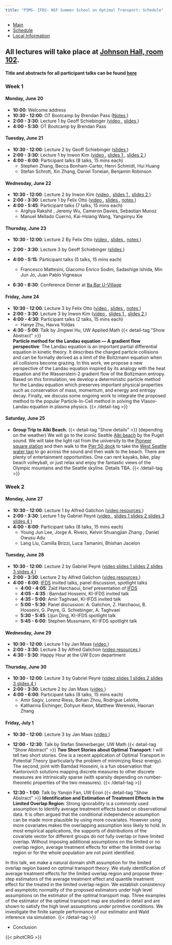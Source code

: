 ```yaml
---
title: "PIMS- IFDS- NSF Summer School on Optimal Transport: Schedule"
---
```


<ul class="nav nav-pills">
  <li class="nav-item">
    <a class="nav-link" aria-current="page" href="../">Main</a>
  </li>
  <li class="nav-item">
    <a class="nav-link active" href="#">Schedule</a>
  </li>
  <li class="nav-item">
    <a class="nav-link" href="../localinfo">Local Information</a>
  </li>
</ul>


## All lectures will take place at [Johnson Hall, room 102](http://uw.edu/maps/?jhn).

#### Title and abstracts for all participant talks can be found [here](participant-abstracts.pdf) 

### Week 1

#### Monday, June 20

  * **10:00**: Welcome address
  * **10:30 - 12:00**: OT Bootcamp by Brendan Pass ([Notes <i class="fas fa-file-pdf"></i>](BrendanPass-OT.pdf))
  * **2:00 - 3:30**: Lecture 1 by Geoff
    Schiebinger ([video <i class="fas fa-video"></i>](https://mathtube.org/lecture/video/towards-mathematical-theory-developmental-biology-lecture-1), [slides <i class="fas fa-file-pdf"></i>](Schiebinger-2022-06-28-full.pdf))
  * **4:00 - 5:30**: OT Bootcamp by Brendan Pass

#### Tuesday, June 21
  
  * **10:30 - 12:00**: Lecture 2 by Geoff Schiebinger ([slides <i class="fas fa-file-pdf"></i>](Schiebinger-2022-06-28-full.pdf))
  * **2:00 - 3:30**: Lecture 1 by Inwon Kim ([video <i class="fas fa-video"></i>](https://mathtube.org/lecture/video/recent-results-interface-motions-framework-optimal-transport-lecture-1), [slides 1 <i class="fas fa-file-pdf"></i>](InwonKim-2022-06-22.pdf), [slides 2 <i class="fas fa-file-pdf"></i>](InwonKim-2022-06-26.pdf))
  * **4:00 - 6:00**: Participant talks (8 talks, 15 mins each)
    * Stephen Zhang, Becca Bonham-Carter, Henri Schmidt, Hui Huang
    * Stefan Schrott, Xin Zhang, Daniel Toneian, Benjamin Robinson



#### Wednesday, June 22

  * **10:30 - 12:00**: Lecture 2 by Inwon
    Kim ([video <i class="fas fa-video"></i>](https://mathtube.org/lecture/video/recent-results-interface-motions-framework-optimal-transport-lecture-2), [slides 1 <i class="fas fa-file-pdf"></i>](InwonKim-2022-06-22.pdf), [slides 2 <i class="fas fa-file-pdf"></i>](InwonKim-2022-06-26.pdf))
  * **2:00 - 3:30**: Lecture 1 by Felix
    Otto ([video <i class="fas fa-video"></i>](https://mathtube.org/lecture/video/variational-approach-regularity-theory-optimal-transportation-lecture-1), [slides <i class="fas fa-file-pdf"></i>](FelixOtto-2022-06-24.pdf), [notes <i class="fas fa-file-pdf"></i>](FelixOtto-2022-06-22-Notes.pdf))
  * **4:00 - 5:45**: Participant talks (7 talks, 15 mins each)
    * Arghya Rakshit , Jeremy Wu, Cameron Davies, Sebastian Munoz
    * Manuel Mellado Cuerno, Kai-Hsiang Wang, Yangxinyu Xie 
   



#### Thursday, June 23

  * **10:30 - 12:00**: Lecture 2 By Felix
    Otto ([video <i class="fas fa-video"></i>](https://mathtube.org/lecture/video/variational-approach-regularity-theory-optimal-transportation-lecture-2), [slides <i class="fas fa-file-pdf"></i>](FelixOtto-2022-06-24.pdf), [notes <i class="fas fa-file-pdf"></i>](FelixOtto-2022-06-22-Notes.pdf))
  * **2:00 - 3:30**: Lecture 3 by Geoff Schiebinger ([slides <i class="fas fa-file-pdf"></i>](Schiebinger-2022-06-28-full.pdf))
  * **4:00 - 5:15**: Participant talks (5 talks, 15 mins each)
    * Francesco Mattesini, Giacomo Enrico Sodini, Sadashige Ishida, Min Jun Jo, Juan Pablo Vigneaux 

  * **6:30 - 8:30**: Conference Dinner at [Ba Bar U-Village](https://goo.gl/maps/eYS1jjcUWxxUu6e26) 

#### Friday, June 24

  * **10:30 - 12:00**: Lecture 3 by Felix
    Otto ([video <i class="fas fa-video"></i>](https://mathtube.org/lecture/video/variational-approach-regularity-theory-optimal-transportation-lecture-3), [slides <i class="fas fa-file-pdf"></i>](FelixOtto-2022-06-24.pdf), [notes <i class="fas fa-file-pdf"></i>](FelixOtto-2022-06-22-Notes.pdf))
  * **2:00 - 3:30**: Lecture 3 by Inwon
    Kim ([video <i class="fas fa-video"></i>](https://mathtube.org/lecture/video/recent-results-interface-motions-framework-optimal-transport-lecture-3), [slides 1 <i class="fas fa-file-pdf"></i>](InwonKim-2022-06-22.pdf), [slides 2 <i class="fas fa-file-pdf"></i>](InwonKim-2022-06-26.pdf))
  * **4:00 - 4:30**: Participant talks (2 talks, 15 mins each)
    * Hanye Zhu, Havva Yoldas 
  * **4:30 - 5:00**: Talk by Jingwei Hu, UW Applied Math
{{< detail-tag "Show Abstract" >}}  
**Particle method for the Landau equation — A gradient flow perspective**: The Landau equation is an important partial differential equation in kinetic theory. It describes the charged particle collisions and can be    formally derived as a limit of the Boltzmann equation when all collisions become grazing. In this work, we propose a new perspective of the Landau equation inspired by its analogy with the heat equation and the Wasserstein-2 gradient flow of the Boltzmann entropy. Based on this formulation, we develop a deterministic particle method for the Landau equation which preserves important physical properties such as conservation of mass, momentum, and energy and entropy decay. Finally, we discuss some ongoing work to integrate the proposed method to the popular Particle-In-Cell method in solving the Vlasov-Landau equation in plasma physics.
{{< /detail-tag >}}

#### Saturday, June 25

  * **Group Trip to Alki Beach.**
  {{< detail-tag "Show details" >}}
  (depending on the weather) We will go to the iconic Seattle [Alki beach](https://goo.gl/maps/ifTTExRMtqKqLGpE8) by the Puget sound. We will take the light rail from the university to the [Pioneer square station](https://www.soundtransit.org/ride-with-us/stops-stations/pioneer-square-station) and then walk to the [Pier 50 dock](https://goo.gl/maps/QbNgnxtyAnSsL77M8) to take the [West Seattle water taxi](https://kingcounty.gov/depts/transportation/water-taxi/west-seattle.aspx) to go across the sound and then walk to the beach. There are plenty of entertainment opportunities. One can rent kayaks, bike, play beach volleyball, or just relax and enjoy the fantastic views of the Olympic mountains and the Seattle skyline. Details TBA.
{{< /detail-tag >}}

### Week 2

#### Monday, June 27
  
  * **10:30 - 12:00**: Lecture 1 by Alfred
    Galichon ([video <i class="fas fa-video"></i>](https://mathtube.org/lecture/video/gross-substitutes-optimal-transport-and-matching-models-lecture-1)
    [resources <i class="fab fa-github"></i>](https://github.com/alfredgalichon/seattle-2022))
  * **2:00 - 3:30**: Lecture 1 by Gabriel
    Peyré ([video <i class="fas fa-video"></i>](https://mathtube.org/lecture/video/optimal-transport-machine-learning-lecture-1),
    [slides 1 <i class="fas fa-file-pdf"></i>](Peyre-TheoreticalFoundations.pdf)
    [slides 2 <i class="fas fa-file-pdf"></i>](Peyre-EntropicRegularization.pdf)
    [slides 3 <i class="fas fa-file-pdf"></i>](Peyre-SemiDiscrete.pdf)
    [slides 4 <i class="fas fa-file-pdf"></i>](Peyre-UnbalancedOT.pdf))
  * **4:00 - 6:00**: Participant talks (8 talks, 15 mins each)
    * Young Jun Lee, Jorge A. Rivero, Kelvin Shuangjian Zhang , Daniel Owusu Adu
    * Lang Liu, Camilla Brizzi, Luca Tamanini, Bhishan Jacelon 
 

 
 

#### Tuesday, June 28
  
  * **10:30 - 12:00**: Lecture 2 by Gabriel
    Peyré ([video <i class="fas fa-video"></i>](https://mathtube.org/lecture/video/optimal-transport-machine-learning-lecture-2)
    [slides 1 <i class="fas fa-file-pdf"></i>](Peyre-TheoreticalFoundations.pdf)
    [slides 2 <i class="fas fa-file-pdf"></i>](Peyre-EntropicRegularization.pdf)
    [slides 3 <i class="fas fa-file-pdf"></i>](Peyre-SemiDiscrete.pdf)
    [slides 4 <i class="fas fa-file-pdf"></i>](Peyre-UnbalancedOT.pdf))
  * **2:00 - 3:30**: Lecture 2 by Alfred
    Galichon ([video <i class="fas fa-video"></i>](https://mathtube.org/lecture/video/gross-substitutes-optimal-transport-and-matching-models-lecture-2)
    [resources <i class="fab fa-github"></i>](https://github.com/alfredgalichon/seattle-2022))
  * **4:00 - 6:00**: [IFDS](https://ifds.info/) invited talks, panel discussion, spotlight talks
    * **4:00 - 4:05**: Zaid Harchaoui, brief presentation of
      [IFDS](https://ifds.info)
    * **4:05 - 4:35** : Bamdad Hosseini, KI-IFDS invited talk
    * **4:35 - 5:00**: Amir Taghvaei, KI-IFDS invited talk
    * **5:00 - 5:30**: Panel discussion: A. Galichon, Z. Harchaoui, B. Hosseini, G.  Peyre, G. Schiebinger, A. Taghvaei
    * **5:30 - 5:45**: Lijun Ding, KI-IFDS spotlight talk
    * **5:45 - 6:00**: Stephen Mussmann, KI-IFDS spotlight talk

#### Wednesday, June 29
  
  * **10:30 - 12:00**: Lecture 1 by Jan
    Maas ([video <i class="fas fa-video"></i>](https://mathtube.org/lecture/video/recent-advances-dynamical-optimal-transport-lecture-1))
  * **2:00 - 3:30**: Lecture 3 by Alfred
    Galichon ([video <i class="fas fa-video"></i>](https://mathtube.org/lecture/video/gross-substitutes-optimal-transport-and-matching-models-lecture-3)
    [resources <i class="fab fa-github"></i>](https://github.com/alfredgalichon/seattle-2022))
  * **4:30 - 5:30**: Happy Hour at the UW Econ department

#### Thursday, June 30
  
  * **10:30 - 12:00**: Lecture 3 by Gabriel
    Peyré ([video <i class="fas fa-video"></i>](https://mathtube.org/lecture/video/optimal-transport-machine-learning-lecture-3)
    [slides 1 <i class="fas fa-file-pdf"></i>](Peyre-TheoreticalFoundations.pdf)
    [slides 2 <i class="fas fa-file-pdf"></i>](Peyre-EntropicRegularization.pdf)
    [slides 3 <i class="fas fa-file-pdf"></i>](Peyre-SemiDiscrete.pdf)
    [slides 4 <i class="fas fa-file-pdf"></i>](Peyre-UnbalancedOT.pdf))
  * **2:00 - 3:30**: Lecture 2 by Jan
    Maas ([video <i class="fas fa-video"></i>](https://mathtube.org/lecture/video/recent-advances-dynamical-optimal-transport-lecture-2))
  * **4:00 - 6:00**: Participant talks (8 talks, 15 mins each)
    * Amir Sagiv, Lorenz Riess, Bohan Zhou, Rodrigue Lelotte, 
    * Katharina Eichinger, Dohyun Kwon, Matthew Werenski, Haonan Zhang

  


#### Friday, July 1
  
  * **10:30 - 12:00**: Lecture 3 by Jan
    Maas ([video <i class="fas fa-video"></i>](https://mathtube.org/lecture/video/recent-advances-dynamical-optimal-transport-lecture-3))
  * **12:00 - 12:30**: Talk by Stefan Steinerberger, UW Math
  {{< detail-tag "Show Abstract" >}}
  **Two Short Stories about Optimal Transport**: I will tell two short stories. One is a recent
application of Optimal Transport in Potential Theory
(particularly the problem of minimizing Riesz energy).
The second, joint with Bamdad Hosseini, is a fun
observation that Kantorovich solutions mapping discrete
measures to other discrete measures are intrinsically
sparse (with sparsity depending on number-theoretic
properties of the two measures).
{{< /detail-tag >}}  
  
  
  * **12:30 - 1:00**: Talk by Yanqin Fan, UW Econ
  {{< detail-tag "Show Abstract" >}}
  **Identification and Estimation of Treatment Effects in the Limited Overlap Region**:  Strong ignorability is a commonly used assumption to identify average treatment effects based on observational data. It is often argued that the conditional independence assumption can be made more plausible by using more covariates. However using more covariates makes the overlapping assumption less likely to hold. In most empirical applications, the supports of distributions of the covariate vector for different groups do not fully overlap or have limited overlap. Without imposing additional assumptions on the limited or no overlap region, average treatment effects for either the limited overlap region or for the whole population are not point identified.  

In this talk, we make a natural domain shift assumption for the limited overlap region based on optimal transport theory. We study identification of average treatment effects for the limited overlap region and propose three-step estimators of the average treatment effect and quantile treatment effect for the treated in the limited overlap region. We establish consistency and asymptotic normality of the proposed estimators under high level assumptions on the estimator of the optimal transport map. Three examples of the estimator of the optimal transport map are studied in detail and are shown to satisfy the high level assumptions under primitive conditions. We investigate the finite sample performance of our estimator and Wald inference via simulation.
{{< /detail-tag >}}
  * Conclusion

{{< pihotCRG >}}
